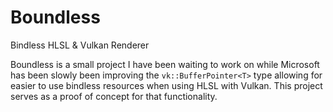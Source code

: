 # Boundless
Bindless HLSL &amp; Vulkan Renderer

Boundless is a small project I have been waiting to work on while Microsoft has been slowly been improving the `vk::BufferPointer<T>` type allowing for easier to use bindless resources when using HLSL with Vulkan. This project serves as a proof of concept for that functionality.
